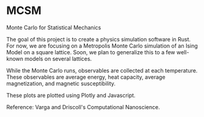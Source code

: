 # MCSM
Monte Carlo for Statistical Mechanics

The goal of this project is to create a physics simulation software in Rust. For now, we are focusing on a Metropolis Monte Carlo simulation of an Ising Model on a square lattice. Soon, we plan to generalize this to a few well-known models on several lattices.

While the Monte Carlo runs, observables are collected at each temperature. These observables are average energy, heat capacity, average magnetization, and magnetic susceptibility.

These plots are plotted using Plotly and Javascript.

Reference: Varga and Driscoll's Computational Nanoscience.